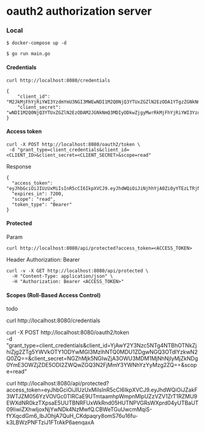 # oauth2 authorization server



### Local
```
$ docker-compose up -d
```

```
$ go run main.go
```

#### Credentials
```
curl http://localhost:8080/credentials
```

```
{
    "client_id": "M2JkMjFhYjRiYWI3YzdmYmU3NGI3MWEwNDI1M2Q0NjQ3YTUxZGZlN2EzODA1YTgzZGNkNmQ3MDIyODkwZjgyMw==",
    "client_secret": "wNDI1M2Q0NjQ3YTUxZGZlN2EzODAM2JGNkNmQ3MDIyODkwZjgyMwrRkMjFhYjRiYWI3YzdmYmU3NGI3MWE1YTgzZ"
}
```

#### Access token

```
curl -X POST http://localhost:8080/oauth2/token \
 -d "grant_type=client_credentials&client_id=<CLIENT_ID>&client_secret=<CLIENT_SECRET>&scope=read"
```

Response
```
{
  "access_token": "eyJhbGciOiJIUzUxMiIsInR5cCI6IkpXVCJ9.eyJhdWQiOiJiNjhhYjA0Zi0yYTEzLTRjNDItYmU0ZC05ZmEwMTVmYmRmYzIiLCJleHAiOjE2MTE1NTM2MjZ9.NWh_mTk9XUgCgRiDrfhRF7X5GvptUwyFR77cgQdQIDzIa4t22gnO50EBejkrzsud6cHE8OtOZW454M9V05qllg",
  "expires_in": 7200,
  "scope": "read",
  "token_type": "Bearer"
}
```

#### Protected

Param
```
curl http://localhost:8080/api/protected?access_token=<ACCESS_TOKEN>
```

Header Authorization: Bearer
```
curl -v -X GET http://localhost:8080/api/protected \
  -H "Content-Type: application/json" \
  -H "Authorization: Bearer <ACCESS_TOKEN>"
```


#### Scopes (Roll-Based Access Control)

todo

curl http://localhost:8080/credentials


curl -X POST http://localhost:8080/oauth2/token \
 -d "grant_type=client_credentials&client_id=YjAwY2Y3Nzc5NTg4NTBhOTNkZjhiZjg2ZTg5YWVkOTY1ODYwMGI3MzlhNTQ0MDU1ZDgwNGQ3OTdlYzkwN2Q0ZQ==&client_secret=NGZhMjk5NGIwZjA3OWU3MDM1MjNhNjIyMjZkNDg0YmE3OWZjZDE5ODI2ZWQwZGQ3N2FjMmY3YWNhYzYyMzg2ZQ==&scope=read"

curl http://localhost:8080/api/protected?access_token=eyJhbGciOiJIUzUxMiIsInR5cCI6IkpXVCJ9.eyJhdWQiOiJZakF3WTJZM056YzVOVGc0TlRCaE9UTmtaamhpWmpnMlpUZzVZV1ZrT1RZMU9EWXdNR0kzTXpsaE5UUTBNRFUxWkRnd05HUTNPVGRsWXprd04yUTBaUT09IiwiZXhwIjoxNjYwNDk4NzMwfQ.CBWeTGuUwcmMqiS-fYXqcdGm6_lbJOhjA7QuH_CKdpaqry8omS76u16fu-k3LBWzPNFTziJ1FTrAkP6aenqaxA